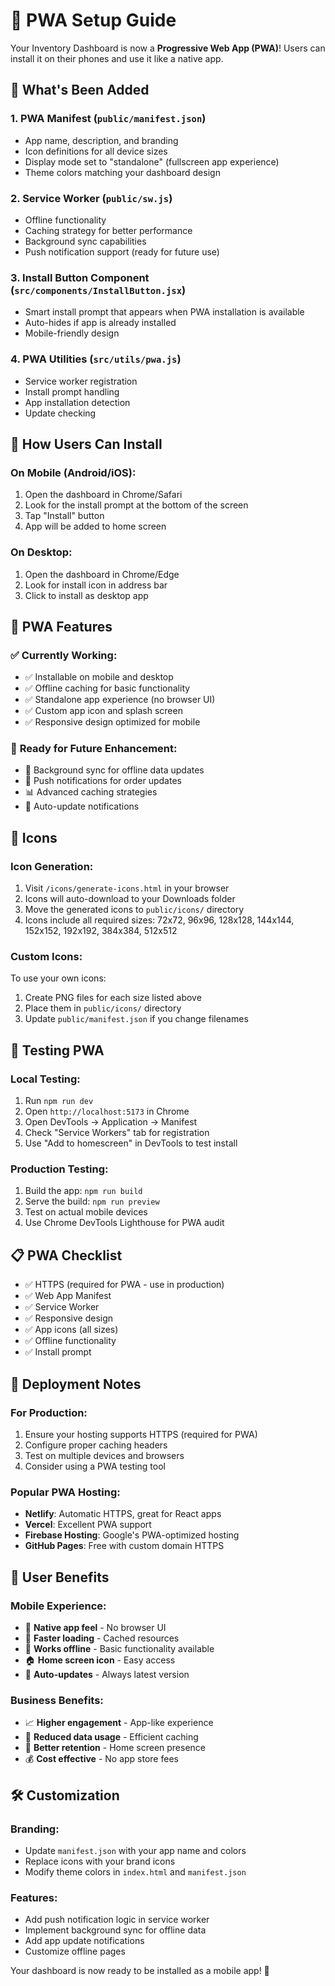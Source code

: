 # 📱 PWA Setup Guide

Your Inventory Dashboard is now a **Progressive Web App (PWA)**! Users can install it on their phones and use it like a native app.

## 🎯 What's Been Added

### 1. **PWA Manifest** (`public/manifest.json`)
- App name, description, and branding
- Icon definitions for all device sizes
- Display mode set to "standalone" (fullscreen app experience)
- Theme colors matching your dashboard design

### 2. **Service Worker** (`public/sw.js`)
- Offline functionality
- Caching strategy for better performance
- Background sync capabilities
- Push notification support (ready for future use)

### 3. **Install Button Component** (`src/components/InstallButton.jsx`)
- Smart install prompt that appears when PWA installation is available
- Auto-hides if app is already installed
- Mobile-friendly design

### 4. **PWA Utilities** (`src/utils/pwa.js`)
- Service worker registration
- Install prompt handling
- App installation detection
- Update checking

## 📱 How Users Can Install

### **On Mobile (Android/iOS):**
1. Open the dashboard in Chrome/Safari
2. Look for the install prompt at the bottom of the screen
3. Tap "Install" button
4. App will be added to home screen

### **On Desktop:**
1. Open the dashboard in Chrome/Edge
2. Look for install icon in address bar
3. Click to install as desktop app

## 🔧 PWA Features

### ✅ **Currently Working:**
- ✅ Installable on mobile and desktop
- ✅ Offline caching for basic functionality
- ✅ Standalone app experience (no browser UI)
- ✅ Custom app icon and splash screen
- ✅ Responsive design optimized for mobile

### 🚀 **Ready for Future Enhancement:**
- 🔄 Background sync for offline data updates
- 📢 Push notifications for order updates
- 📊 Advanced caching strategies
- 🔄 Auto-update notifications

## 🎨 Icons

### **Icon Generation:**
1. Visit `/icons/generate-icons.html` in your browser
2. Icons will auto-download to your Downloads folder
3. Move the generated icons to `public/icons/` directory
4. Icons include all required sizes: 72x72, 96x96, 128x128, 144x144, 152x152, 192x192, 384x384, 512x512

### **Custom Icons:**
To use your own icons:
1. Create PNG files for each size listed above
2. Place them in `public/icons/` directory
3. Update `public/manifest.json` if you change filenames

## 🧪 Testing PWA

### **Local Testing:**
1. Run `npm run dev`
2. Open `http://localhost:5173` in Chrome
3. Open DevTools → Application → Manifest
4. Check "Service Workers" tab for registration
5. Use "Add to homescreen" in DevTools to test install

### **Production Testing:**
1. Build the app: `npm run build`
2. Serve the build: `npm run preview`
3. Test on actual mobile devices
4. Use Chrome DevTools Lighthouse for PWA audit

## 📋 PWA Checklist

- ✅ HTTPS (required for PWA - use in production)
- ✅ Web App Manifest
- ✅ Service Worker
- ✅ Responsive design
- ✅ App icons (all sizes)
- ✅ Offline functionality
- ✅ Install prompt

## 🚀 Deployment Notes

### **For Production:**
1. Ensure your hosting supports HTTPS (required for PWA)
2. Configure proper caching headers
3. Test on multiple devices and browsers
4. Consider using a PWA testing tool

### **Popular PWA Hosting:**
- **Netlify**: Automatic HTTPS, great for React apps
- **Vercel**: Excellent PWA support
- **Firebase Hosting**: Google's PWA-optimized hosting
- **GitHub Pages**: Free with custom domain HTTPS

## 🎉 User Benefits

### **Mobile Experience:**
- 📱 **Native app feel** - No browser UI
- 🚀 **Faster loading** - Cached resources
- 📶 **Works offline** - Basic functionality available
- 🏠 **Home screen icon** - Easy access
- 🔄 **Auto-updates** - Always latest version

### **Business Benefits:**
- 📈 **Higher engagement** - App-like experience
- 💾 **Reduced data usage** - Efficient caching
- 🎯 **Better retention** - Home screen presence
- 💰 **Cost effective** - No app store fees

## 🛠️ Customization

### **Branding:**
- Update `manifest.json` with your app name and colors
- Replace icons with your brand icons
- Modify theme colors in `index.html` and `manifest.json`

### **Features:**
- Add push notification logic in service worker
- Implement background sync for offline data
- Add app update notifications
- Customize offline pages

Your dashboard is now ready to be installed as a mobile app! 🎉
